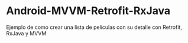 # Android-MVVM-Retrofit-RxJava

Ejemplo de como crear una lista de películas con su detalle con Retrofit, RxJava y MVVM
